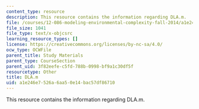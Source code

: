 ```yaml
---
content_type: resource
description: This resource contains the information regarding DLA.m.
file: /courses/12-086-modeling-environmental-complexity-fall-2014/a1e246e7526a6aa50e14bac57df86710_DLA.m
file_size: 1041
file_type: text/x-objcsrc
learning_resource_types: []
license: https://creativecommons.org/licenses/by-nc-sa/4.0/
ocw_type: OCWFile
parent_title: Study Materials
parent_type: CourseSection
parent_uid: 3f82eefe-c5fd-788b-0998-bf9a1c30df5f
resourcetype: Other
title: DLA.m
uid: a1e246e7-526a-6aa5-0e14-bac57df86710
---
```

This resource contains the information regarding DLA.m.